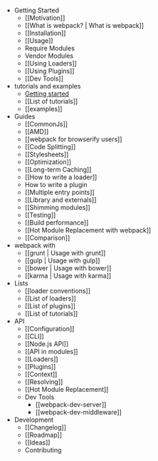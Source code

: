 * Getting Started
  * [[Motivation]]
  * [[What is webpack? | What is webpack]]
  * [[Installation]]
  * [[Usage]]
  * Require Modules
  * Vendor Modules
  * [[Using Loaders]]
  * [[Using Plugins]]
  * [[Dev Tools]]
* tutorials and examples
  * [Getting started](http://webpack.github.io/docs/tutorials/getting-started/)
  * [[List of tutorials]]
  * [[examples]]
* Guides
  * [[CommonJs]]
  * [[AMD]]
  * [[webpack for browserify users]]
  * [[Code Splitting]]
  * [[Stylesheets]]
  * [[Optimization]]
  * [[Long-term Caching]]
  * [[How to write a loader]]
  * How to write a plugin
  * [[Multiple entry points]]
  * [[Library and externals]]
  * [[Shimming modules]]
  * [[Testing]]
  * [[Build performance]]
  * [[Hot Module Replacement with webpack]]
  * [[Comparison]]
* webpack with
  * [[grunt | Usage with grunt]]
  * [[gulp | Usage with gulp]]
  * [[bower | Usage with bower]]
  * [[karma | Usage with karma]]
* Lists
  * [[loader conventions]]
  * [[List of loaders]]
  * [[List of plugins]]
  * [[List of tutorials]]
* API
  * [[Configuration]]
  * [[CLI]]
  * [[Node.js API]]
  * [[API in modules]]
  * [[Loaders]]
  * [[Plugins]]
  * [[Context]]
  * [[Resolving]]
  * [[Hot Module Replacement]]
  * Dev Tools
    * [[webpack-dev-server]]
    * [[webpack-dev-middleware]]
* Development
  * [[Changelog]]
  * [[Roadmap]]
  * [[Ideas]]
  * Contributing